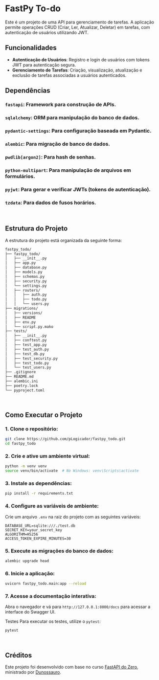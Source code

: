 # FastPy To-do

Este é um projeto de uma API para gerenciamento de tarefas. A aplicação permite operações CRUD (Criar, Ler, Atualizar, Deletar) em tarefas, com autenticação de usuários utilizando JWT.

## Funcionalidades

- **Autenticação de Usuários**: Registro e login de usuários com tokens JWT para autenticação segura.
- **Gerenciamento de Tarefas**: Criação, visualização, atualização e exclusão de tarefas associadas a usuários autenticados.

## Dependências

### `fastapi`: Framework para construção de APIs.
### `sqlalchemy`: ORM para manipulação do banco de dados.
### `pydantic-settings`: Para configuração baseada em Pydantic.
### `alembic`: Para migração de banco de dados.
### `pwdlib[argon2]`: Para hash de senhas.
### `python-multipart`: Para manipulação de arquivos em formulários.
### `pyjwt`: Para gerar e verificar JWTs (tokens de autenticação).
### `tzdata`: Para dados de fusos horários.

</br>

## Estrutura do Projeto

A estrutura do projeto está organizada da seguinte forma:

```bash
fastpy_todo/
├── fastpy_todo/
│   ├── __init__.py
│   ├── app.py
│   ├── database.py
│   ├── models.py
│   ├── schemas.py
│   ├── security.py
│   └── settings.py
│   ├── routers/
│   │   ├── auth.py
│   │   ├── todo.py
│   │   └── users.py    
├── migrations/
│   ├── versions/
│   ├── README
│   ├── env.py
│   └── script.py.mako
├── tests/
│   ├── __init__.py
│   ├── conftest.py
│   ├── test_app.py
│   ├── test_auth.py
│   ├── test_db.py
│   ├── test_security.py
│   ├── test_todo.py
│   └── test_users.py
├── .gitignore
├── README.md
├── alembic.ini
├── poetry.lock
└── pyproject.toml
```

</br>

## Como Executar o Projeto

### 1. Clone o repositório:

```bash
git clone https://github.com/pLogicador/fastpy_todo.git
cd fastpy_todo
```
### 2. Crie e ative um ambiente virtual:

```bash
python -m venv venv
source venv/bin/activate  # No Windows: venv\Scripts\activate
```
### 3. Instale as dependências:

```bash
pip install -r requirements.txt
```
### 4. Configure as variáveis de ambiente:

Crie um arquivo `.env` na raiz do projeto com as seguintes variáveis:

```env
DATABASE_URL=sqlite:///./test.db
SECRET_KEY=your_secret_key
ALGORITHM=HS256
ACCESS_TOKEN_EXPIRE_MINUTES=30
```
### 5. Execute as migrações do banco de dados:

```bash
alembic upgrade head
```
### 6. Inicie a aplicação:

```bash
uvicorn fastpy_todo.main:app --reload
```
### 7. Acesse a documentação interativa:

Abra o navegador e vá para `http://127.0.0.1:8000/docs` para acessar a interface do Swagger UI.

Testes
Para executar os testes, utilize o `pytest`:

```bash
pytest
```
</br>

## Créditos
Este projeto foi desenvolvido com base no curso [FastAPI do Zero](https://fastapidozero.dunossauro.com/), ministrado por [Dunossauro](https://github.com/dunossauro).
